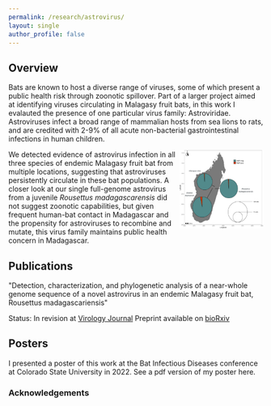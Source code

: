 ```yaml
---
permalink: /research/astrovirus/
layout: single
author_profile: false
---
```


## Overview

Bats are known to host a diverse range of viruses, some of which present a public health risk through zoonotic spillover. Part of a larger project aimed at identifying viruses circulating in Malagasy fruit bats, in this work I evalauted the presence of one particular virus family: Astroviridae. Astroviruses infect a broad range of mammalian hosts from sea lions to rats, and are credited with 2-9% of all acute non-bacterial gastrointestinal infections in human children.

<img align="right" width="33%" margin-left="20px" src="/assets/images/astrofig.jpg">

We detected evidence of astrovirus infection in all three species of endemic Malagasy fruit bat from multiple locations, suggesting that astroviruses persistently circulate in these bat populations. A closer look at our single full-genome astrovirus from a juvenile *Rousettus madagascarensis* did not suggest zoonotic capabilities, but given frequent human-bat contact in Madagascar and the propensity for astroviruses to recombine and mutate, this virus family maintains public health concern in Madagascar.

## Publications

"Detection, characterization, and phylogenetic analysis of a near-whole genome sequence of a novel astrovirus in an endemic Malagasy fruit bat, Rousettus madagascariensis"

Status: In revision at [Virology Journal](https://virologyj.biomedcentral.com/)
Preprint available on [bioRxiv](https://www.biorxiv.org/content/10.1101/2023.10.27.564436v1)

## Posters

I presented a poster of this work at the Bat Infectious Diseases conference at Colorado State University in 2022. See a pdf version of my poster here.

### Acknowledgements